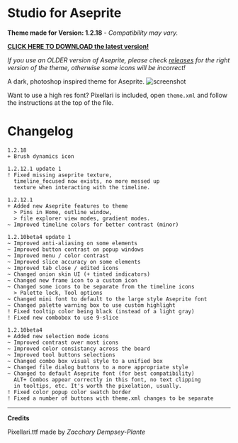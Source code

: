 # Studio for Aseprite

**Theme made for Version: 1.2.18** - *Compatibility may vary.*

**[CLICK HERE TO DOWNLOAD the latest version!](https://github.com/Lyutria/aseprite-studio-theme/releases/download/1.2.12.1.2/studio-theme.aseprite-extension)**

*If you use an OLDER version of Aseprite, please check [releases](https://github.com/Lyutria/aseprite-studio-theme/releases) for the right version of the theme, otherwise some icons will be incorrect!*

A dark, photoshop inspired theme for Aseprite.
![screenshot](https://github.com/Lyutria/aseprite-sunken-theme/raw/master/screenshot.png)

Want to use a high res font? Pixellari is included, open `theme.xml` and follow the instructions at the top of the file.

# Changelog
```
1.2.18
+ Brush dynamics icon

1.2.12.1 update 1
! Fixed missing aseprite texture,
  timeline_focused now exists, no more messed up
  texture when interacting with the timeline.

1.2.12.1
+ Added new Aseprite features to theme
  > Pins in Home, outline window,
  > file explorer view modes, gradient modes.
~ Improved timeline colors for better contrast (minor)

1.2.10beta4 update 1
~ Improved anti-aliasing on some elements
~ Improved button contrast on popup windows
~ Improved menu / color contrast
~ Improved slice accuracy on some elements
~ Improved tab close / edited icons
~ Changed onion skin UI (+ tinted indicators)
~ Changed new frame icon to a custom icon
~ Changed some icons to be separate from the timeline icons
  > Palette lock, Tool options
~ Changed mini font to default to the large style Aseprite font
~ Changed palette warning box to use custom highlight
! Fixed tooltip color being black (instead of a light gray)
! Fixed new combobox to use 9-slice

1.2.10beta4
+ Added new selection mode icons
~ Improved contrast over most icons
~ Improved color consistancy across the board
~ Improved tool buttons selections
~ Changed combo box visual style to a unified box
~ Changed file dialog buttons to a more appropriate style
~ Changed to default Aseprite font (for best compatibility)
  ALT+ Combos appear correctly in this font, no text clipping
  in tooltips, etc. It's worth the pixelation, usually.
! Fixed color popup color swatch border
! Fixed a number of buttons with theme.xml changes to be separate
```
----
**Credits**

Pixellari.ttf made by *Zacchary Dempsey-Plante*